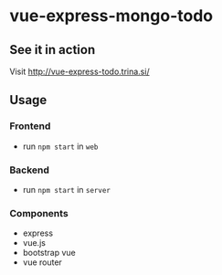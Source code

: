 # vue-express-mongo-todo

## See it in action

Visit http://vue-express-todo.trina.si/

## Usage

### Frontend

- run `npm start` in `web`

### Backend

- run `npm start` in `server`

### Components

- express
- vue.js
- bootstrap vue
- vue router
